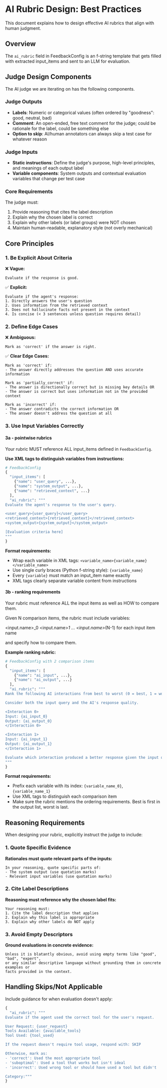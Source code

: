 # AI Rubric Design: Best Practices

This document explains how to design effective AI rubrics that align with human judgment.

## Overview

The `ai_rubric` field in FeedbackConfig is an f-string template that gets filled with extracted input_items and sent to an LLM for evaluation.

## Judge Design Components

The AI judge we are iterating on has the following components.

### Judge Outputs
- **Labels**: Numeric or categorical values (often ordered by "goodness": good, neutral, bad)
- **Comment**: An open-ended, free text comment for the judge; could be rationale for the label, could be something else
- **Option to skip**: AI/human annotators can always skip a test case for whatever reason

### Judge Inputs
- **Static instructions**: Define the judge's purpose, high-level principles, and meanings of each output label
- **Variable components**: System outputs and contextual evaluation variables that change per test case

### Core Requirements

The judge must:
1. Provide reasoning that cites the label description
2. Explain why the chosen label is correct
3. Explain why other labels (or label groups) were NOT chosen
4. Maintain human-readable, explanatory style (not overly mechanical)

## Core Principles

### 1. Be Explicit About Criteria

❌ **Vague:**
```
Evaluate if the response is good.
```

✅ **Explicit:**
```
Evaluate if the agent's response:
1. Directly answers the user's question
2. Uses information from the retrieved context
3. Does not hallucinate facts not present in the context
4. Is concise (< 3 sentences unless question requires detail)
```

### 2. Define Edge Cases

❌ **Ambiguous:**
```
Mark as 'correct' if the answer is right.
```

✅ **Clear Edge Cases:**
```
Mark as 'correct' if:
- The answer directly addresses the question AND uses accurate information

Mark as 'partially_correct' if:
- The answer is directionally correct but is missing key details OR
- The answer is correct but uses information not in the provided context

Mark as 'incorrect' if:
- The answer contradicts the correct information OR
- The answer doesn't address the question at all
```

### 3. Use Input Variables Correctly

#### 3a - pointwise rubrics

Your rubric MUST reference ALL input_items defined in `FeedbackConfig`.

**Use XML tags to distinguish variables from instructions:**

```python
# FeedbackConfig
{
  "input_items": [
    {"name": "user_query", ...},
    {"name": "system_output", ...},
    {"name": "retrieved_context", ...}
  ],
  "ai_rubric": """
Evaluate the agent's response to the user's query.

<user_query>{user_query}</user_query>
<retrieved_context>{retrieved_context}</retrieved_context>
<system_output>{system_output}</system_output>

[Evaluation criteria here]
"""
}
```

**Format requirements:**
- Wrap each variable in XML tags: `<variable_name>{variable_name}</variable_name>`
- Use single curly braces (Python f-string style): `{variable_name}`
- Every `{variable}` must match an input_item name exactly
- XML tags clearly separate variable content from instructions

#### 3b - ranking requirements
Your rubric must reference ALL the input items as well as HOW to compare them.

Given N comparison items, the rubric must include variables:

<input.name>_0 <input.name>_1 ... <input.name>_(N-1)
for each input item name

and specify how to compare them.

**Example ranking rubric:**

```python
# FeedbackConfig with 2 comparison items
{
  "input_items": [
    {"name": "ai_input", ...},
    {"name": "ai_output", ...}
  ],
  "ai_rubric": """
Rank the following AI interactions from best to worst (0 = best, 1 = worst).

Consider both the input query and the AI's response quality.

<Interaction 0>
Input: {ai_input_0}
Output: {ai_output_0}
</Interaction 0>

<Interaction 1>
Input: {ai_input_1}
Output: {ai_output_1}
</Interaction 1>

Evaluate which interaction produced a better response given the input query.
"""
}
```

**Format requirements:**
- Prefix each variable with its index: `{variable_name_0}`, `{variable_name_1}`
- Use XML tags to distinguish each comparison item
- Make sure the rubric mentions the ordering requirements. Best is first in the output list, worst is last.

## Reasoning Requirements

When designing your rubric, explicitly instruct the judge to include:

### 1. Quote Specific Evidence
**Rationales must quote relevant parts of the inputs:**

```
In your reasoning, quote specific parts of:
- The system output (use quotation marks)
- Relevant input variables (use quotation marks)
```

### 2. Cite Label Descriptions
**Reasoning must reference why the chosen label fits:**

```
Your reasoning must:
1. Cite the label description that applies
2. Explain why this label is appropriate
3. Explain why other labels do NOT apply
```

### 3. Avoid Empty Descriptors
**Ground evaluations in concrete evidence:**

```
Unless it is blatantly obvious, avoid using empty terms like "good", "bad", "expert",
or any similar descriptive language without grounding them in concrete examples or
facts provided in the context.
```

## Handling Skips/Not Applicable

Include guidance for when evaluation doesn't apply:

```python
{
  "ai_rubric": """
Evaluate if the agent used the correct tool for the user's request.

User Request: {user_request}
Tools Available: {available_tools}
Tool Used: {tool_used}

If the request doesn't require tool usage, respond with: SKIP

Otherwise, mark as:
- 'correct': Used the most appropriate tool
- 'suboptimal': Used a tool that works but isn't ideal
- 'incorrect': Used wrong tool or should have used a tool but didn't

Category:"""
}
```